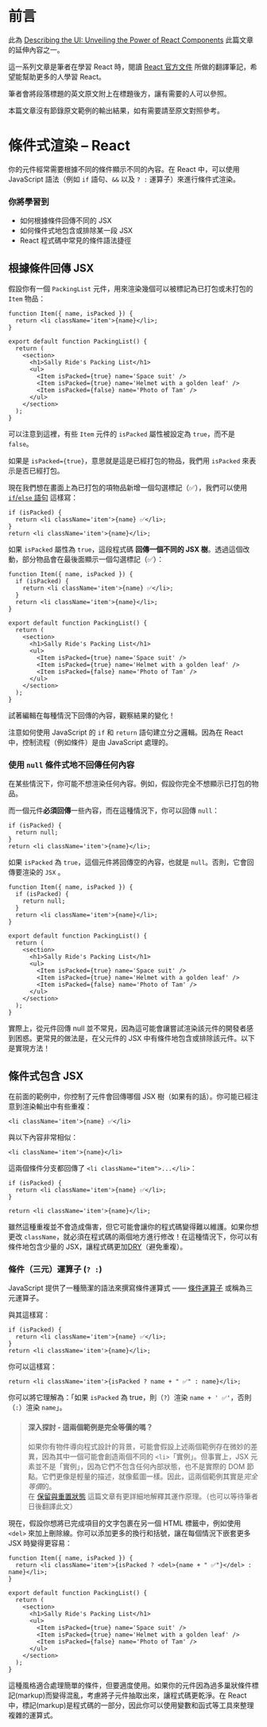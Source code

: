 # 前言

此為 [Describing the UI: Unveiling the Power of React Components](https://github.com/CAFECA-IO/WorkGuidelines/blob/main/newbie/react-document/describing-the-ui.md) 此篇文章的延伸內容之一。

這一系列文章是筆者在學習 React 時，閱讀 [React 官方文件](https://react.dev/learn) 所做的翻譯筆記，希望能幫助更多的人學習 React。

筆者會將段落標題的英文原文附上在標題後方，讓有需要的人可以參照。

本篇文章沒有節錄原文範例的輸出結果，如有需要請至原文對照參考。

# 條件式渲染 – React

你的元件經常需要根據不同的條件顯示不同的內容。在 React 中，可以使用 JavaScript 語法（例如 `if` 語句、`&&` 以及 `? :` 運算子）來進行條件式渲染。

### 你將學習到

- 如何根據條件回傳不同的 JSX
- 如何條件式地包含或排除某一段 JSX
- React 程式碼中常見的條件語法捷徑

## 根據條件回傳 JSX

假設你有一個 `PackingList` 元件，用來渲染幾個可以被標記為已打包或未打包的 `Item` 物品：

```tsx
function Item({ name, isPacked }) {
  return <li className='item'>{name}</li>;
}

export default function PackingList() {
  return (
    <section>
      <h1>Sally Ride's Packing List</h1>
      <ul>
        <Item isPacked={true} name='Space suit' />
        <Item isPacked={true} name='Helmet with a golden leaf' />
        <Item isPacked={false} name='Photo of Tam' />
      </ul>
    </section>
  );
}
```

可以注意到這裡，有些 `Item` 元件的 `isPacked` 屬性被設定為 `true`，而不是 `false`。

如果是 `isPacked={true}`，意思就是這是已經打包的物品，我們用 `isPacked` 來表示是否已經打包。

現在我們想在畫面上為已打包的項物品新增一個勾選標記（✅），我們可以使用 [`if`/`else` 語句](https://developer.mozilla.org/en-US/docs/Web/JavaScript/Reference/Statements/if...else) 這樣寫：

```tsx
if (isPacked) {
  return <li className='item'>{name} ✅</li>;
}
return <li className='item'>{name}</li>;
```

如果 `isPacked` 屬性為 `true`，這段程式碼 **回傳一個不同的 JSX 樹**。透過這個改動，部分物品會在最後面顯示一個勾選標記（✅）：

```tsx
function Item({ name, isPacked }) {
  if (isPacked) {
    return <li className='item'>{name} ✅</li>;
  }
  return <li className='item'>{name}</li>;
}

export default function PackingList() {
  return (
    <section>
      <h1>Sally Ride's Packing List</h1>
      <ul>
        <Item isPacked={true} name='Space suit' />
        <Item isPacked={true} name='Helmet with a golden leaf' />
        <Item isPacked={false} name='Photo of Tam' />
      </ul>
    </section>
  );
}
```

試著編輯在每種情況下回傳的內容，觀察結果的變化！

注意如何使用 JavaScript 的 `if` 和 `return` 語句建立分之邏輯。因為在 React 中，控制流程（例如條件）是由 JavaScript 處理的。

### 使用 `null` 條件式地不回傳任何內容

在某些情況下，你可能不想渲染任何內容。例如，假設你完全不想顯示已打包的物品。

而一個元件**必須回傳**一些內容，而在這種情況下，你可以回傳 `null`：

```tsx
if (isPacked) {
  return null;
}
return <li className='item'>{name}</li>;
```

如果 `isPacked` 為 `true`，這個元件將回傳空的內容，也就是 `null`。否則，它會回傳要渲染的 `JSX` 。

```tsx
function Item({ name, isPacked }) {
  if (isPacked) {
    return null;
  }
  return <li className='item'>{name}</li>;
}

export default function PackingList() {
  return (
    <section>
      <h1>Sally Ride's Packing List</h1>
      <ul>
        <Item isPacked={true} name='Space suit' />
        <Item isPacked={true} name='Helmet with a golden leaf' />
        <Item isPacked={false} name='Photo of Tam' />
      </ul>
    </section>
  );
}
```

實際上，從元件回傳 null 並不常見，因為這可能會讓嘗試渲染該元件的開發者感到困惑。更常見的做法是，在父元件的 JSX 中有條件地包含或排除該元件。以下是實現方法！

## 條件式包含 JSX

在前面的範例中，你控制了元件會回傳哪個 JSX 樹（如果有的話）。你可能已經注意到渲染輸出中有些重複：

```tsx
<li className='item'>{name} ✅</li>
```

與以下內容非常相似：

```tsx
<li className='item'>{name}</li>
```

這兩個條件分支都回傳了 `<li className="item">...</li>`：

```tsx
if (isPacked) {
  return <li className='item'>{name} ✅</li>;
}

return <li className='item'>{name}</li>;
```

雖然這種重複並不會造成傷害，但它可能會讓你的程式碼變得難以維護。如果你想更改 `className`，就必須在程式碼的兩個地方進行修改！在這種情況下，你可以有條件地包含少量的 JSX，讓程式碼更加[DRY](https://en.wikipedia.org/wiki/Don%27t_repeat_yourself)（避免重複）。

### 條件（三元）運算子 (`? :`)

JavaScript 提供了一種簡潔的語法來撰寫條件運算式 —— [條件運算子](https://developer.mozilla.org/en-US/docs/Web/JavaScript/Reference/Operators/Conditional_Operator) 或稱為三元運算子。

與其這樣寫：

```tsx
if (isPacked) {
  return <li className='item'>{name} ✅</li>;
}
return <li className='item'>{name}</li>;
```

你可以這樣寫：

```tsx
return <li className='item'>{isPacked ? name + " ✅" : name}</li>;
```

你可以將它理解為：「如果 `isPacked` 為 true，則（`?`）渲染 `name + ' ✅'`，否則（`:`）渲染 `name`」。

> #### 深入探討 - 這兩個範例是完全等價的嗎？
>
> 如果你有物件導向程式設計的背景，可能會假設上述兩個範例存在微妙的差異，因為其中一個可能會創造兩個不同的 `<li>`「實例」。但事實上，JSX 元素並不是「實例」，因為它們不包含任何內部狀態，也不是實際的 DOM 節點。它們更像是輕量的描述，就像藍圖一樣。因此，這兩個範例其實是*完全等價*的。 </br>
> 在 [保留與重置狀態](https://react.dev/learn/preserving-and-resetting-state) 這篇文章有更詳細地解釋其運作原理。（也可以等待筆者日後翻譯此文）

現在，假設你想將已完成項目的文字包裹在另一個 HTML 標籤中，例如使用 `<del>` 來加上刪除線。你可以添加更多的換行和括號，讓在每個情況下嵌套更多 JSX 時變得更容易：

```tsx
function Item({ name, isPacked }) {
  return <li className='item'>{isPacked ? <del>{name + " ✅"}</del> : name}</li>;
}

export default function PackingList() {
  return (
    <section>
      <h1>Sally Ride's Packing List</h1>
      <ul>
        <Item isPacked={true} name='Space suit' />
        <Item isPacked={true} name='Helmet with a golden leaf' />
        <Item isPacked={false} name='Photo of Tam' />
      </ul>
    </section>
  );
}
```

這種風格適合處理簡單的條件，但要適度使用。如果你的元件因為過多巢狀條件標記(markup)而變得混亂，考慮將子元件抽取出來，讓程式碼更乾淨。在 React 中，標記(markup)是程式碼的一部分，因此你可以使用變數和函式等工具來整理複雜的運算式。

